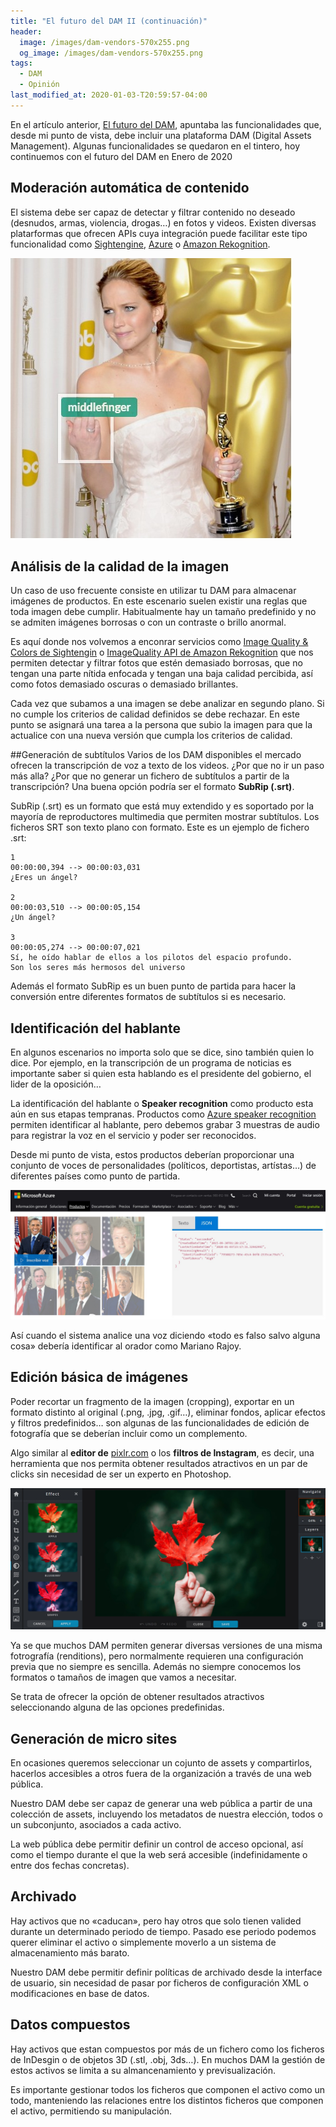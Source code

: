 ```yaml
---
title: "El futuro del DAM II (continuación)"
header:
  image: /images/dam-vendors-570x255.png
  og_image: /images/dam-vendors-570x255.png
tags:
  - DAM
  - Opinión
last_modified_at: 2020-01-03-T20:59:57-04:00  
---
```


En el artículo anterior, [El futuro del DAM](el-futuro-del-dam), apuntaba las funcionalidades que, desde mi punto de vista, debe incluir una plataforma DAM (Digital Assets Management). Algunas funcionalidades se quedaron en el tintero, hoy continuemos con el futuro del DAM en Enero de 2020

## Moderación automática de contenido
El sistema debe ser capaz de detectar y filtrar contenido no deseado (desnudos, armas, violencia, drogas…) en fotos y videos.  Existen diversas platarformas que ofrecen APIs cuya integración puede facilitar este tipo funcionalidad como [Sightengine](https://sightengine.com/), [Azure](https://azure.microsoft.com/es-es/services/cognitive-services/content-moderator/) o [Amazon Rekognition](https://aws.amazon.com/es/about-aws/whats-new/2019/02/improved-content-moderation-is-now-available-for-amazon-Rekognition-video/).

![Moderación de contenido con Sightengine](/images/moderacion-contenido-peineta.jpg "Moderación de contenido con Sightengine")

## Análisis de la calidad de la imagen
Un caso de uso frecuente consiste en utilizar tu DAM para almacenar imágenes de productos. En este escenario suelen existir una reglas que toda imagen debe cumplir. Habitualmente hay un tamaño predefinido y no se admiten imágenes borrosas o con un contraste o brillo anormal.

Es aquí donde nos volvemos a enconrar servicios como [Image Quality & Colors de Sightengin](https://sightengine.com/image-quality-main-colors) o [ImageQuality API de Amazon Rekognition](https://docs.aws.amazon.com/rekognition/latest/dg/API_ImageQuality.html) que nos permiten detectar y filtrar fotos que estén demasiado borrosas, que no tengan una parte nítida enfocada y tengan una baja calidad percibida, así como  fotos demasiado oscuras o demasiado brillantes.

Cada vez que subamos a una imagen se debe analizar en segundo plano. Si no cumple los criterios de calidad definidos se debe rechazar. En este punto se asignará una tarea a la persona que subio  la imagen para que la actualice con una nueva versión que cumpla los criterios de calidad.

##Generación de subtítulos
Varios de los DAM disponibles el mercado ofrecen la transcripción de voz a texto de los videos. ¿Por que no ir un paso más alla? ¿Por que no generar un fichero de subtítulos a partir de la transcripción? Una buena opción podría ser el formato **SubRip (.srt)**.

SubRip (.srt) es un formato que está muy extendido y es soportado por la mayoría de reproductores multimedia que permiten mostrar subtítulos. Los ficheros SRT son texto plano con formato. Este es un ejemplo de fichero .srt:

```
1
00:00:00,394 --> 00:00:03,031
¿Eres un ángel?

2
00:00:03,510 --> 00:00:05,154
¿Un ángel?

3
00:00:05,274 --> 00:00:07,021
Sí, he oído hablar de ellos a los pilotos del espacio profundo. 
Son los seres más hermosos del universo
```
Además el formato SubRip es un buen punto de partida para hacer la conversión entre diferentes formatos de subtítulos si es necesario.

 
## Identificación del hablante
En algunos escenarios no importa solo que se dice, sino también quien lo dice. Por ejemplo, en la transcripción de un programa de noticias es importante saber si quien esta hablando es el presidente del gobierno, el lider de la oposición…

La identificación del hablante o **Speaker recognition** como producto esta aún en sus etapas tempranas. Productos como [Azure speaker recognition](https://azure.microsoft.com/es-es/services/cognitive-services/speaker-recognition/) permiten identificar al hablante, pero debemos grabar 3 muestras de audio para registrar la voz en el servicio y poder ser reconocidos.

Desde mi punto de vista, estos productos deberían proporcionar una conjunto de voces de personalidades (políticos, deportistas, artístas…) de diferentes países como punto de partida.

![Azure Speaker Recognition](/images/azure-speaker-recognition-example.jpg "Azure Speaker Recognition")

Así cuando el sistema analice una voz diciendo «todo es falso salvo alguna cosa» debería identificar  al orador como Mariano Rajoy.


## Edición básica de imágenes
Poder recortar un fragmento de la imagen (cropping), exportar en un formato distinto al original (.png, .jpg, .gif…), eliminar fondos, aplicar efectos y filtros predefinidos… son algunas de las funcionalidades de edición de fotografía que se deberían incluir como un complemento.

Algo similar al **editor de** [pixlr.com](http://pixlr.com/) o los **filtros de Instagram**, es decir, una herramienta que nos permita obtener resultados atractivos en un par de clicks sin necesidad de ser un experto en Photoshop.

![Efectos pixlr.com](/images/pixlr-com.jpg "Efectos pixlr.com")

Ya se que muchos DAM permiten generar diversas versiones de una misma fotrografía (renditions), pero normalmente requieren una configuración previa que no siempre es sencilla. Además no siempre conocemos los formatos o tamaños de imagen que vamos a necesitar.

Se trata de ofrecer la opción de obtener resultados atractivos seleccionando alguna de las opciones predefinidas.

## Generación de micro sites
En ocasiones queremos seleccionar un cojunto de assets y compartirlos, hacerlos accesibles a otros fuera de la organización a través de una web pública.

Nuestro DAM debe ser capaz de generar una web pública a partir de una colección de assets, incluyendo los metadatos  de nuestra elección, todos o un subconjunto, asociados a cada activo.

La web pública debe permitir definir un control de acceso opcional, así como el tiempo durante el que la web será accesible (indefinidamente o entre dos fechas concretas).

## Archivado
Hay activos que no «caducan», pero hay otros que solo tienen valided durante un determinado periodo de tiempo. Pasado ese periodo podemos querer eliminar el activo o simplemente moverlo a un sistema de almacenamiento más barato.

Nuestro DAM debe permitir definir políticas de archivado desde la interface de usuario, sin necesidad de pasar por ficheros de configuración XML o modificaciones en base de datos.

## Datos compuestos
Hay activos que estan compuestos por más de un fichero como los ficheros de InDesgin o de objetos 3D (.stl, .obj, 3ds…). En muchos DAM la gestión de estos activos se limita a su almancenamiento y  previsualización.

Es importante gestionar todos los ficheros que componen el activo como un todo, manteniendo las relaciones entre los distintos ficheros que componen el activo, permitiendo su manipulación.